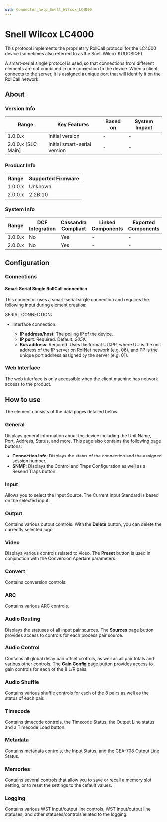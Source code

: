 ```yaml
---
uid: Connector_help_Snell_Wilcox_LC4000
---
```


# Snell Wilcox LC4000

This protocol implements the proprietary RollCall protocol for the LC4000 device (sometimes also referred to as the Snell Wilcox KUDOSIQP).

A smart-serial single protocol is used, so that connections from different elements are not combined in one connection to the device. When a client connects to the server, it is assigned a unique port that will identify it on the RollCall network.

## About

### Version Info

| **Range**            | **Key Features**             | **Based on** | **System Impact** |
|----------------------|------------------------------|--------------|-------------------|
| 1.0.0.x              | Initial version              | -            | -                 |
| 2.0.0.x [SLC Main]   | Initial smart-serial version | -            | -                 |

### Product Info

| Range     | Supported Firmware     |
|-----------|------------------------|
| 1.0.0.x   | Unknown                |
| 2.0.0.x   | 2.2B.10                |

### System Info

| Range     | DCF Integration     | Cassandra Compliant     | Linked Components     | Exported Components     |
|-----------|---------------------|-------------------------|-----------------------|-------------------------|
| 1.0.0.x   | No                  | Yes                     | -                     | -                       |
| 2.0.0.x   | No                  | Yes                     | -                     | -                       |

## Configuration

### Connections

#### Smart Serial Single RollCall connection

This connector uses a smart-serial single connection and requires the following input during element creation:

SERIAL CONNECTION:

- Interface connection:

  - **IP address/host**: The polling IP of the device.
  - **IP port**: Required. Default: *2050*.
  - **Bus address**: Required. Uses the format UU:PP, where UU is the unit address of the IP server on RollNet network (e.g. 06), and PP is the unique port address assigned by the server (e.g. 01).

### Web Interface

The web interface is only accessible when the client machine has network access to the product.

## How to use

The element consists of the data pages detailed below.

### General

Displays general information about the device including the Unit Name, Port, Address, Status, and more. This page also contains the following page buttons:

- **Connection Info**: Displays the status of the connection and the assigned session number.
- **SNMP**: Displays the Control and Traps Configuration as well as a Resend Traps button.

### Input

Allows you to select the Input Source. The Current Input Standard is based on the selected input.

### Output

Contains various output controls. With the **Delete** button, you can delete the currently selected logo.

### Video

Displays various controls related to video. The **Preset** button is used in conjunction with the Conversion Aperture parameters.

### Convert

Contains conversion controls.

### ARC

Contains various ARC controls.

### Audio Routing

Displays the statuses of all input pair sources. The **Sources** page button provides access to controls for each process pair source.

### Audio Control

Contains all global delay pair offset controls, as well as all pair totals and various other controls. The **Gain Config** page button provides access to gain controls for each of the 8 L/R pairs.

### Audio Shuffle

Contains various shuffle controls for each of the 8 pairs as well as the status of each pair.

### Timecode

Contains timecode controls, the Timecode Status, the Output Line status and a Timecode Load button.

### Metadata

Contains metadata controls, the Input Status, and the CEA-708 Output Line Status.

### Memories

Contains several controls that allow you to save or recall a memory slot setting, or to reset the settings to the default values.

### Logging

Contains various WST input/output line controls, WST input/output line statuses, and other statuses/controls related to the logging.
